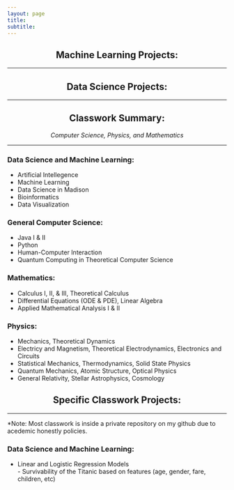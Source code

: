 ```yaml
---
layout: page
title:
subtitle:  
---
```


<center>
<h2> Machine Learning Projects: </h2>
  </center>
<hr />




<center>
<h2> Data Science Projects: </h2>
  </center>
<hr />





<center>
<h2> Classwork Summary: </h2>
  <em> Computer Science, Physics, and Mathematics </em> 
  </center>
<hr />
  

<div> <p>
<h3> Data Science and Machine Learning: </h3>

 <ul>
   
   <li> Artificial Intellegence </li>
   
   <li> Machine Learning </li>
   
   <li> Data Science in Madison </li>
   
   <li> Bioinformatics </li>
   
   <li> Data Visualization </li>
   
</ul> </p>


<div>
  
  <p>
  <h3> General Computer Science: </h3>

 <ul>
   
   <li>   Java I & II </li>
   
   <li>   Python </li>
   
   <li>   Human-Computer Interaction </li>
   
   <li>   Quantum Computing in Theoretical Computer Science</li>
   
</ul> </p>


<div>
  
  <p>
  <h3> Mathematics: </h3>

 <ul>
   
  <li>  Calculus I, II, & III, Theoretical Calculus </li>
   
  <li>   Differential Equations (ODE & PDE), Linear Algebra </li>
   
  <li>   Applied Mathematical Analysis I & II </li>
  
</ul> </p>



<div>
  
  <p>
  <h3> Physics: </h3>

 <ul>
   
   <li>   Mechanics, Theoretical Dynamics </li>
   
   <li>   Electricy and Magnetism, Theoretical Electrodynamics, Electronics and Circuits </li>
   
   <li>   Statistical Mechanics, Thermodynamics, Solid State Physics </li>
   
   <li>   Quantum Mechanics, Atomic Structure, Optical Physics</li>
   
   <li>   General Relativity, Stellar Astrophysics, Cosmology </li>
   
</ul> </p>



<center>
<h2> Specific Classwork Projects: </h2>
  </center>
<hr />
  
  *Note: Most classwork is inside a private repository on my github due to acedemic honestly policies. 

<div> <p>
<h3> Data Science and Machine Learning: </h3>
  
 <ul>
   
   <li>   Linear and Logistic Regression Models </li>
      - Survivability of the Titanic based on features (age, gender, fare, children, etc) </li>
 
   
   
   </ul> </p>

